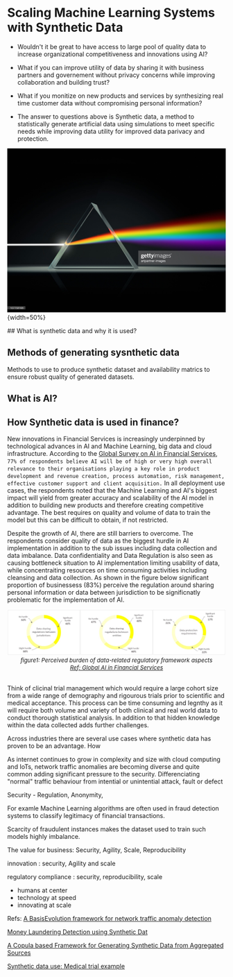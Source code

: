 # Scaling Machine Learning Systems with Synthetic Data #


- Wouldn't it be great to have access to large pool of quality data to increase organizational competitiveness and innovations using AI?

- What if you can improve utility of data by sharing it with  business partners and governement without privacy concerns while improving collaboration and building trust?

- What if you monitize on new products and services by synthesizing real time customer data without compromising personal information? 

- The answer to questions above is Synthetic data, a method to statistically generate artificial data using simulations to meet specific needs while improving data utility for improved data parivacy and protection.


![image](gettyimages-107758168-2048x2048.jpg){width=50%}


<p>
## What is synthetic data and why it is used?



</p>

## Methods of generating sysnthetic data

Methods to use to produce synthetic dataset and availability matrics to ensure robust quality of generated datasets. 


## What is AI?


## How Synthetic data is used in finance?

New innovations in Financial Services is increasingly underpinned by technological advances in AI and Machine Learning, big data and cloud infrastructure. According to the [Global Survey on AI in Financial Services](https://www.jbs.cam.ac.uk/faculty-research/centres/alternative-finance/publications/transforming-paradigms/), `77% of respondents believe AI will be of high or very high overall relevance to their organisations playing a key role in product development and revenue creation, process automation, risk management, effective customer support and client acquisition.` In all deployment use cases, the respondents noted that the Machine Learning and AI's biggest impact will yield from greater accuracy and scalability of the AI model in addition to building new products and therefore creating competitive advantage. The best requires on quality and volume of data to train the model but this can be difficult to obtain, if not restricted.

Despite the growth of AI, there are still barriers to overcome. The respondents consider quality of data as the biggest hurdle in AI implementation in addition to the sub issues including data collection and data imbalance. Data confidentiality and Data Regulation is also seen as causing bottleneck situation to AI implementation limiting usability of data, while concentraiting resources on time consuming activities including cleansing and data collection. As shown in the figure below significant proportion of businessess (83%) perceive the regulation around sharing personal information or data between jurisdiction to be significnatly problematic for the implementation of AI.

<p align="center">
  <img width="700" src="./chart1.jpg" alt="Material Bread logo">
  <br><font size="2" style="font-style: italic"> figure1: Perceived burden of data-related regulatory framework aspects <br><a href="https://www.jbs.cam.ac.uk/faculty-research/centres/alternative-finance/publications/transforming-paradigms/">Ref: Global AI in Financial Services</a></br></font></br>
</p>

Think of clicinal trial management which would require a large cohort size from a wide range of demography and rigourous trials prior to scientific and medical acceptance. This process can be time consuming and legnthy as it will require both volume and variety of both clinical and real world data to conduct thorough statistical analysis. In addition to that hidden knowledge within the data collected adds further challenges. 

Across industries there are several use cases where synthetic data has proven to be an advantage. How 


As internet continues to grow in complexity and size with cloud computing and IoTs, network traffic anomalies are becoming diverse and quite common adding significant pressure to the security. Differenciating "normal" traffic behaviour from intential or unintential attack, fault or defect 

Security - Regulation, Anonymity, 





For examle Machine Learning algorithms are often used in fraud detection systems to classify legitimacy of financial transactions. 

Scarcity of fraudulent instances makes the dataset used to train such models highly imbalance. 





The value for business: Security, Agility, Scale, Reproducibility

innovation : security, Agility and scale

regulatory compliance : security, reproducibility, scale

- humans at center
- technology at speed
- innovating at scale




Refs:
[A BasisEvolution framework for network traffic anomaly detection](https://www.sciencedirect.com/science/article/abs/pii/S1389128618300331)

[Money Laundering Detection using Synthetic Dat](https://www.diva-portal.org/smash/get/diva2:834701/FULLTEXT01.pdf)

[A Copula based Framework for Generating Synthetic Data from Aggregated Sources](https://ieeexplore.ieee.org/abstract/document/9346329)

[Synthetic data use: Medical trial example](https://link.springer.com/article/10.1007/s44163-021-00016-y)